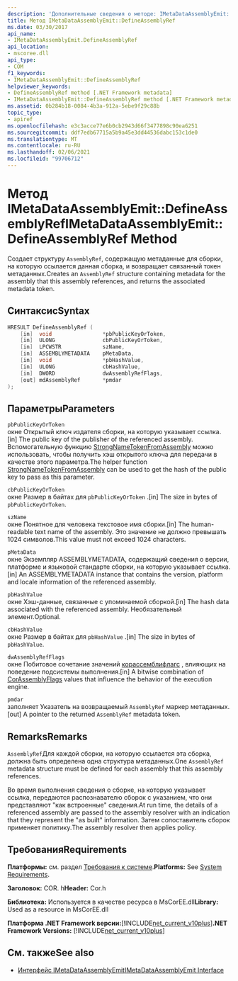 ```yaml
---
description: 'Дополнительные сведения о методе: IMetaDataAssemblyEmit::D Ефинеассемблиреф'
title: Метод IMetaDataAssemblyEmit::DefineAssemblyRef
ms.date: 03/30/2017
api_name:
- IMetaDataAssemblyEmit.DefineAssemblyRef
api_location:
- mscoree.dll
api_type:
- COM
f1_keywords:
- IMetaDataAssemblyEmit::DefineAssemblyRef
helpviewer_keywords:
- DefineAssemblyRef method [.NET Framework metadata]
- IMetaDataAssemblyEmit::DefineAssemblyRef method [.NET Framework metadata]
ms.assetid: 0b284b18-0084-4b3a-912a-5ebe9f29c88b
topic_type:
- apiref
ms.openlocfilehash: e3c3acce77e6b0cb2943d66f3477898c90ea6251
ms.sourcegitcommit: ddf7edb67715a5b9a45e3dd44536dabc153c1de0
ms.translationtype: MT
ms.contentlocale: ru-RU
ms.lasthandoff: 02/06/2021
ms.locfileid: "99706712"
---
```

# <a name="imetadataassemblyemitdefineassemblyref-method"></a><span data-ttu-id="c6f62-103">Метод IMetaDataAssemblyEmit::DefineAssemblyRef</span><span class="sxs-lookup"><span data-stu-id="c6f62-103">IMetaDataAssemblyEmit::DefineAssemblyRef Method</span></span>

<span data-ttu-id="c6f62-104">Создает структуру `AssemblyRef`, содержащую метаданные для сборки, на которую ссылается данная сборка, и возвращает связанный токен метаданных.</span><span class="sxs-lookup"><span data-stu-id="c6f62-104">Creates an `AssemblyRef` structure containing metadata for the assembly that this assembly references, and returns the associated metadata token.</span></span>  
  
## <a name="syntax"></a><span data-ttu-id="c6f62-105">Синтаксис</span><span class="sxs-lookup"><span data-stu-id="c6f62-105">Syntax</span></span>  
  
```cpp  
HRESULT DefineAssemblyRef (  
    [in]  void                *pbPublicKeyOrToken,  
    [in]  ULONG               cbPublicKeyOrToken,  
    [in]  LPCWSTR             szName,  
    [in]  ASSEMBLYMETADATA    pMetaData,  
    [in]  void                *pbHashValue,  
    [in]  ULONG               cbHashValue,  
    [in]  DWORD               dwAssemblyRefFlags,  
    [out] mdAssemblyRef       *pmdar  
);  
```  
  
## <a name="parameters"></a><span data-ttu-id="c6f62-106">Параметры</span><span class="sxs-lookup"><span data-stu-id="c6f62-106">Parameters</span></span>  

 `pbPublicKeyOrToken`  
 <span data-ttu-id="c6f62-107">окне Открытый ключ издателя сборки, на которую указывает ссылка.</span><span class="sxs-lookup"><span data-stu-id="c6f62-107">[in] The public key of the publisher of the referenced assembly.</span></span> <span data-ttu-id="c6f62-108">Вспомогательную функцию [StrongNameTokenFromAssembly](../strong-naming/strongnametokenfromassembly-function.md) можно использовать, чтобы получить хэш открытого ключа для передачи в качестве этого параметра.</span><span class="sxs-lookup"><span data-stu-id="c6f62-108">The helper function [StrongNameTokenFromAssembly](../strong-naming/strongnametokenfromassembly-function.md) can be used to get the hash of the public key to pass as this parameter.</span></span>  
  
 `cbPublicKeyOrToken`  
 <span data-ttu-id="c6f62-109">окне Размер в байтах для `pbPublicKeyOrToken` .</span><span class="sxs-lookup"><span data-stu-id="c6f62-109">[in] The size in bytes of `pbPublicKeyOrToken`.</span></span>  
  
 `szName`  
 <span data-ttu-id="c6f62-110">окне Понятное для человека текстовое имя сборки.</span><span class="sxs-lookup"><span data-stu-id="c6f62-110">[in] The human-readable text name of the assembly.</span></span> <span data-ttu-id="c6f62-111">Это значение не должно превышать 1024 символов.</span><span class="sxs-lookup"><span data-stu-id="c6f62-111">This value must not exceed 1024 characters.</span></span>  
  
 `pMetaData`  
 <span data-ttu-id="c6f62-112">окне Экземпляр ASSEMBLYMETADATA, содержащий сведения о версии, платформе и языковой стандарте сборки, на которую указывает ссылка.</span><span class="sxs-lookup"><span data-stu-id="c6f62-112">[in] An ASSEMBLYMETADATA instance that contains the version, platform and locale information of the referenced assembly.</span></span>  
  
 `pbHashValue`  
 <span data-ttu-id="c6f62-113">окне Хэш-данные, связанные с упоминаемой сборкой.</span><span class="sxs-lookup"><span data-stu-id="c6f62-113">[in] The hash data associated with the referenced assembly.</span></span> <span data-ttu-id="c6f62-114">Необязательный элемент.</span><span class="sxs-lookup"><span data-stu-id="c6f62-114">Optional.</span></span>  
  
 `cbHashValue`  
 <span data-ttu-id="c6f62-115">окне Размер в байтах для `pbHashValue` .</span><span class="sxs-lookup"><span data-stu-id="c6f62-115">[in] The size in bytes of `pbHashValue`.</span></span>  
  
 `dwAssemblyRefFlags`  
 <span data-ttu-id="c6f62-116">окне Побитовое сочетание значений [корассемблифлагс](corassemblyflags-enumeration.md) , влияющих на поведение подсистемы выполнения.</span><span class="sxs-lookup"><span data-stu-id="c6f62-116">[in] A bitwise combination of [CorAssemblyFlags](corassemblyflags-enumeration.md) values that influence the behavior of the execution engine.</span></span>  
  
 `pmdar`  
 <span data-ttu-id="c6f62-117">заполняет Указатель на возвращаемый `AssemblyRef` маркер метаданных.</span><span class="sxs-lookup"><span data-stu-id="c6f62-117">[out] A pointer to the returned `AssemblyRef` metadata token.</span></span>  
  
## <a name="remarks"></a><span data-ttu-id="c6f62-118">Remarks</span><span class="sxs-lookup"><span data-stu-id="c6f62-118">Remarks</span></span>  

 <span data-ttu-id="c6f62-119">`AssemblyRef`Для каждой сборки, на которую ссылается эта сборка, должна быть определена одна структура метаданных.</span><span class="sxs-lookup"><span data-stu-id="c6f62-119">One `AssemblyRef` metadata structure must be defined for each assembly that this assembly references.</span></span>  
  
 <span data-ttu-id="c6f62-120">Во время выполнения сведения о сборке, на которую указывает ссылка, передаются распознавателю сборок с указанием, что они представляют "как встроенные" сведения.</span><span class="sxs-lookup"><span data-stu-id="c6f62-120">At run time, the details of a referenced assembly are passed to the assembly resolver with an indication that they represent the "as built" information.</span></span> <span data-ttu-id="c6f62-121">Затем сопоставитель сборок применяет политику.</span><span class="sxs-lookup"><span data-stu-id="c6f62-121">The assembly resolver then applies policy.</span></span>  
  
## <a name="requirements"></a><span data-ttu-id="c6f62-122">Требования</span><span class="sxs-lookup"><span data-stu-id="c6f62-122">Requirements</span></span>  

 <span data-ttu-id="c6f62-123">**Платформы:** см. раздел [Требования к системе](../../get-started/system-requirements.md).</span><span class="sxs-lookup"><span data-stu-id="c6f62-123">**Platforms:** See [System Requirements](../../get-started/system-requirements.md).</span></span>  
  
 <span data-ttu-id="c6f62-124">**Заголовок:** COR. h</span><span class="sxs-lookup"><span data-stu-id="c6f62-124">**Header:** Cor.h</span></span>  
  
 <span data-ttu-id="c6f62-125">**Библиотека:** Используется в качестве ресурса в MsCorEE.dll</span><span class="sxs-lookup"><span data-stu-id="c6f62-125">**Library:** Used as a resource in MsCorEE.dll</span></span>  
  
 <span data-ttu-id="c6f62-126">**Платформа .NET Framework версии:**[!INCLUDE[net_current_v10plus](../../../../includes/net-current-v10plus-md.md)]</span><span class="sxs-lookup"><span data-stu-id="c6f62-126">**.NET Framework Versions:** [!INCLUDE[net_current_v10plus](../../../../includes/net-current-v10plus-md.md)]</span></span>  
  
## <a name="see-also"></a><span data-ttu-id="c6f62-127">См. также</span><span class="sxs-lookup"><span data-stu-id="c6f62-127">See also</span></span>

- [<span data-ttu-id="c6f62-128">Интерфейс IMetaDataAssemblyEmit</span><span class="sxs-lookup"><span data-stu-id="c6f62-128">IMetaDataAssemblyEmit Interface</span></span>](imetadataassemblyemit-interface.md)
